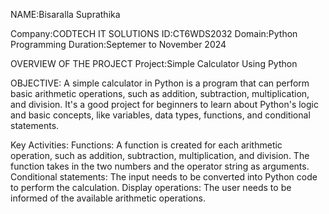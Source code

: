 NAME:Bisaralla Suprathika

Company:CODTECH IT SOLUTIONS
ID:CT6WDS2032
Domain:Python Programming
Duration:Septemer to November 2024

OVERVIEW OF THE PROJECT 
Project:Simple Calculator Using Python

OBJECTIVE:
A simple calculator in Python is a program that can perform basic arithmetic operations, such as addition, subtraction, multiplication, and division. 
It's a good project for beginners to learn about Python's logic and basic concepts, like variables, data types, functions, and conditional statements.

Key Activities:
 Functions: A function is created for each arithmetic operation, such as addition, subtraction, multiplication, and division. The function takes in the two numbers and the operator string as arguments. 
 Conditional statements: The input needs to be converted into Python code to perform the calculation. 
 Display operations: The user needs to be informed of the available arithmetic operations.
